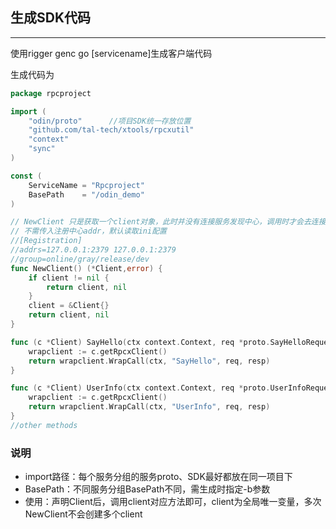 ## 生成SDK代码
----------

使用rigger genc go [servicename]生成客户端代码

生成代码为
```go
package rpcproject

import (
    "odin/proto"      //项目SDK统一存放位置
    "github.com/tal-tech/xtools/rpcxutil"
    "context"
    "sync"
)

const (
    ServiceName = "Rpcproject"
    BasePath    = "/odin_demo"
)

// NewClient 只是获取一个client对象，此时并没有连接服务发现中心，调用时才会去连接服务发现中心
// 不需传入注册中心addr，默认读取ini配置
//[Registration]
//addrs=127.0.0.1:2379 127.0.0.1:2379
//group=online/gray/release/dev
func NewClient() (*Client,error) {
    if client != nil {
        return client, nil
    }
    client = &Client{}
    return client, nil
}

func (c *Client) SayHello(ctx context.Context, req *proto.SayHelloRequest, resp *proto.SayHelloResponse) error{
    wrapclient := c.getRpcxClient()
    return wrapclient.WrapCall(ctx, "SayHello", req, resp)
}

func (c *Client) UserInfo(ctx context.Context, req *proto.UserInfoRequest, resp *proto.UserInfoResponse) error{
    wrapclient := c.getRpcxClient()
    return wrapclient.WrapCall(ctx, "UserInfo", req, resp)
}
//other methods
```

### 说明
* import路径：每个服务分组的服务proto、SDK最好都放在同一项目下
* BasePath：不同服务分组BasePath不同，需生成时指定-b参数
* 使用：声明Client后，调用client对应方法即可，client为全局唯一变量，多次NewClient不会创建多个client

